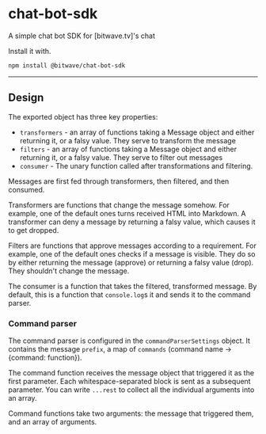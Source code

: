 # chat-bot-sdk
A simple chat bot SDK for [bitwave.tv]'s chat

Install it with.

```bash
npm install @bitwave/chat-bot-sdk
```
------

## Design

The exported object has three key properties:
 - `transformers` - an array of functions taking a Message object and either returning it, or a falsy value. They serve to transform the message
 - `filters` - an array of functions taking a Message object and either returning it, or a falsy value. They serve to filter out messages
 - `consumer` - The unary function called after transformations and filtering.

 Messages are first fed through transformers, then filtered, and then consumed.

 Transformers are functions that change the message somehow. For example, one of the
 default ones turns received HTML into Markdown. A transformer can deny a message by
 returning a falsy value, which causes it to get dropped.

 Filters are functions that approve messages according to a requirement. For example,
 one of the default ones checks if a message is visible. They do so by either returning
 the message (approve) or returning a falsy value (drop). They shouldn't change the
 message.

 The consumer is a function that takes the filtered, transformed message. By default,
 this is a function that `console.log`s it and sends it to the command parser.

### Command parser

The command parser is configured in the `commandParserSettings` object. It contains
the message `prefix`, a map of `commands` (command name -> {command: function}).

The command function receives the message object that triggered it as the first parameter.
Each whitespace-separated block is sent as a subsequent parameter. You can write `...rest`
to collect all the individual arguments into an array.

Command functions take two arguments: the message that triggered them, and an array of
arguments.

